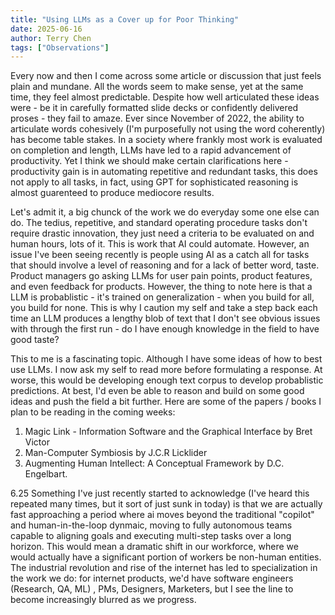 ```yaml
---
title: "Using LLMs as a Cover up for Poor Thinking"
date: 2025-06-16
author: Terry Chen
tags: ["Observations"]
---
```

Every now and then I come across some article or discussion that just feels plain and mundane. All the words seem to make sense, yet at the same time, they feel almost predictable. Despite how well articulated these ideas were - be it in carefully formatted slide decks or confidently delivered proses - they fail to amaze. Ever since November of 2022, the ability to articulate words cohesively (I'm purposefully not using the word coherently) has become table stakes. In a society where frankly most work is evaluated on completion and length, LLMs have led to a rapid advancement of productivity. Yet I think we should make certain clarifications here - productivity gain is in automating repetitive and redundant tasks, this does not apply to all tasks, in fact, using GPT for sophisticated reasoning is almost guarenteed to produce mediocore results. 

Let's admit it, a big chunck of the work we do everyday some one else can do. The tedius, repetitive, and standard operating procedure tasks don't require drastic innovation, they just need a criteria to be evaluated on and human hours, lots of it. This is work that AI could automate. However, an issue I've been seeing recently is people using AI as a catch all for tasks that should involve a level of reasoning and for a lack of better word, taste. Product managers go asking LLMs for user pain points, product features, and even feedback for products. However, the thing to note here is that a LLM is probablistic - it's trained on generalization - when you build for all, you build for none. This is why I caution my self and take a step back each time an LLM produces a lengthy blob of text that I don't see obvious issues with through the first run - do I have enough knowledge in the field to have good taste?

This to me is a fascinating topic. Although I have some ideas of how to best use LLMs. I now ask my self to read more before formulating a response. At worse, this would be developing enough text corpus to develop probablistic predictions. At best, I'd even be able to reason and build on some good ideas and push the field a bit further. Here are some of the papers / books I plan to be reading in the coming weeks:

1. Magic Link - Information Software and the Graphical Interface by Bret Victor
2. Man-Computer Symbiosis by J.C.R Licklider
3. Augmenting Human Intellect: A Conceptual Framework by D.C. Engelbart. 

6.25 Something I've just recently started to acknowledge (I've heard this repeated many times, but it sort of just sunk in today) is that we are actually fast approaching a period where ai moves beyond the traditional "copilot" and human-in-the-loop dynmaic, moving to fully autonomous teams capable to aligning goals and executing multi-step tasks over a long horizon. This would mean a dramatic shift in our workforce, where we would actually have a significant portion of workers be non-human entities. The industrial revolution and rise of the internet has led to specialization in the work we do: for internet products, we'd have software engineers (Research, QA, ML) , PMs, Designers, Marketers, but I see the line to become increasingly blurred as we progress. 